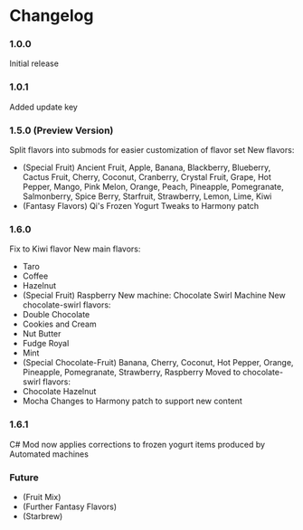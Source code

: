 # Changelog

### 1.0.0
Initial release
### 1.0.1
Added update key
### 1.5.0 (Preview Version)
Split flavors into submods for easier customization of flavor set
New flavors:
 - (Special Fruit) Ancient Fruit, Apple, Banana, Blackberry, Blueberry, Cactus Fruit, Cherry, Coconut, Cranberry, Crystal Fruit, Grape, Hot Pepper, Mango, Pink Melon, Orange, Peach, Pineapple, Pomegranate, Salmonberry, Spice Berry, Starfruit, Strawberry, Lemon, Lime, Kiwi
 - (Fantasy Flavors) Qi's Frozen Yogurt
Tweaks to Harmony patch
### 1.6.0
Fix to Kiwi flavor
New main flavors:
 - Taro
 - Coffee
 - Hazelnut
 - (Special Fruit) Raspberry
New machine: Chocolate Swirl Machine
New chocolate-swirl flavors:
 - Double Chocolate
 - Cookies and Cream
 - Nut Butter
 - Fudge Royal
 - Mint
 - (Special Chocolate-Fruit) Banana, Cherry, Coconut, Hot Pepper, Orange, Pineapple, Pomegranate, Strawberry, Raspberry
Moved to chocolate-swirl flavors:
 - Chocolate Hazelnut
 - Mocha
Changes to Harmony patch to support new content
### 1.6.1
C# Mod now applies corrections to frozen yogurt items produced by Automated machines
### Future
 - (Fruit Mix)
 - (Further Fantasy Flavors)
 - (Starbrew)

